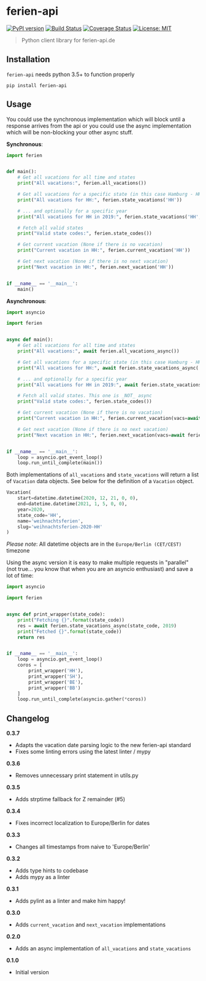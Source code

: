 # ferien-api

[![PyPI version](https://badge.fury.io/py/ferien-api.svg)](https://badge.fury.io/py/ferien-api)
[![Build Status](https://travis-ci.org/HazardDede/ferien-api.svg?branch=master)](https://travis-ci.org/HazardDede/ferien-api)
[![Coverage Status](https://coveralls.io/repos/github/HazardDede/ferien-api/badge.svg?branch=master)](https://coveralls.io/github/HazardDede/ferien-api?branch=master)
[![License: MIT](https://img.shields.io/badge/License-MIT-yellow.svg)](https://opensource.org/licenses/MIT)

> Python client library for ferien-api.de

## Installation

`ferien-api` needs python 3.5+ to function properly

```
pip install ferien-api
```

## Usage

You could use the synchronous implementation which will block until a response arrives from the api
or you could use the async implementation which will be non-blocking your other async stuff.

**Synchronous**:

```python
import ferien


def main():
    # Get all vacations for all time and states
    print("All vacations:", ferien.all_vacations())

    # Get all vacations for a specific state (in this case Hamburg - HH) ...
    print("All vacations for HH:", ferien.state_vacations('HH'))

    # ... and optionally for a specific year
    print("All vacations for HH in 2019:", ferien.state_vacations('HH', 2019))

    # Fetch all valid states
    print("Valid state codes:", ferien.state_codes())

    # Get current vacation (None if there is no vacation)
    print("Current vacation in HH:", ferien.current_vacation('HH'))

    # Get next vacation (None if there is no next vacation)
    print("Next vacation in HH:", ferien.next_vacation('HH'))


if __name__ == '__main__':
    main()

```

**Asynchronous**:

```python
import asyncio

import ferien


async def main():
    # Get all vacations for all time and states
    print("All vacations:", await ferien.all_vacations_async())

    # Get all vacations for a specific state (in this case Hamburg - HH) ...
    print("All vacations for HH:", await ferien.state_vacations_async('HH'))

    # ... and optionally for a specific year
    print("All vacations for HH in 2019:", await ferien.state_vacations_async('HH', 2019))

    # Fetch all valid states. This one is _NOT_ async
    print("Valid state codes:", ferien.state_codes())

    # Get current vacation (None if there is no vacation)
    print("Current vacation in HH:", ferien.current_vacation(vacs=await ferien.state_vacations_async('HH')))

    # Get next vacation (None if there is no next vacation)
    print("Next vacation in HH:", ferien.next_vacation(vacs=await ferien.state_vacations_async('HH')))


if __name__ == '__main__':
    loop = asyncio.get_event_loop()
    loop.run_until_complete(main())

```

Both implementations of `all_vacations` and `state_vacations` will return a list of `Vacation` data objects.
See below for the definition of a `Vacation` object.

```python
Vacation(
    start=datetime.datetime(2020, 12, 21, 0, 0),
    end=datetime.datetime(2021, 1, 5, 0, 0),
    year=2020,
    state_code='HH',
    name='weihnachtsferien',
    slug='weihnachtsferien-2020-HH'
)
```

*Please note*: All datetime objects are in the `Europe/Berlin (CET/CEST)` timezone

Using the async version it is easy to make multiple requests in "parallel" (not true... you know that when you are
an asyncio enthusiast) and save a lot of time:

```python
import asyncio

import ferien


async def print_wrapper(state_code):
    print("Fetching {}".format(state_code))
    res = await ferien.state_vacations_async(state_code, 2019)
    print("Fetched {}".format(state_code))
    return res


if __name__ == '__main__':
    loop = asyncio.get_event_loop()
    coros = [
        print_wrapper('HH'),
        print_wrapper('SH'),
        print_wrapper('BE'),
        print_wrapper('BB')
    ]
    loop.run_until_complete(asyncio.gather(*coros))

```

## Changelog

**0.3.7**
* Adapts the vacation date parsing logic to the new ferien-api standard
* Fixes some linting errors using the latest linter / mypy

**0.3.6**
* Removes unnecessary print statement in utils.py

**0.3.5**
* Adds strptime fallback for Z remainder (#5)

**0.3.4**
* Fixes incorrect localization to Europe/Berlin for dates

**0.3.3**
* Changes all timestamps from naive to 'Europe/Berlin'

**0.3.2**
* Adds type hints to codebase
* Adds mypy as a linter

**0.3.1**
* Adds pylint as a linter and make him happy!

**0.3.0**
* Adds `current_vacation` and `next_vacation` implementations

**0.2.0**
* Adds an async implementation of `all_vacations` and `state_vacations`

**0.1.0**
* Initial version